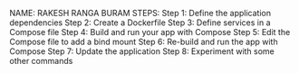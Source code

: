 NAME: RAKESH RANGA BURAM
STEPS:
Step 1: Define the application dependencies
Step 2: Create a Dockerfile
Step 3: Define services in a Compose file
Step 4: Build and run your app with Compose
Step 5: Edit the Compose file to add a bind mount
Step 6: Re-build and run the app with Compose
Step 7: Update the application
Step 8: Experiment with some other commands
